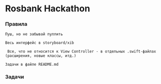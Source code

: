 # Rosbank Hackathon

### Правила

``` Пуш, но не забывай пуллить ```  
  
``` Весь интерфейс в storyboard/xib ```  
  
``` Все, что не относится к View Controller - в отдельных .swift-файлах (расширения, новые классы, итд.)```  
  
``` Задачи в файле README.md ```  
  
### Задачи

